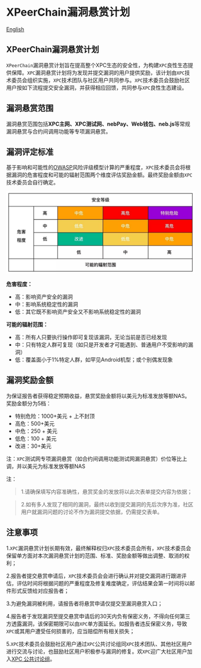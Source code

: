 # XPeerChain漏洞悬赏计划

[English](bug-bounty.md)

## XPeerChain漏洞悬赏计划
`XPeerChain`漏洞悬赏计划旨在提高整个XPC生态的安全性，为构建`XPC`良性生态提供保障。`XPC`漏洞悬赏计划将为发现并提交漏洞的用户提供奖励，该计划由`XPC`技术委员会组织实施，`XPC`技术团队与社区用户共同参与。`XPC`技术委员会鼓励社区用户按如下流程提交安全漏洞，并获得相应回馈，共同参与`XPC`良性生态建设。

## 漏洞悬赏范围
漏洞悬赏范围包括**XPC主网、XPC测试网、nebPay、Web钱包、neb.js**等常规漏洞悬赏与合约间调用功能等专项漏洞悬赏。

## 漏洞评定标准
基于影响和可能性的[OWASP](https://www.owasp.org/index.php/OWASP_Risk_Rating_Methodology)风险评级模型计算的严重程度，`XPC`技术委员会将根据漏洞的危害程度和可能的辐射范围两个维度评估奖励金额。最终奖励金额由`XPC`技术委员会自行确定。

![](res/safety-level_zh.png)

**危害程度：**
- 高：影响资产安全的漏洞
- 中：影响系统稳定性的漏洞
- 低：其它既不影响资产安全又不影响系统稳定性的漏洞

**可能的辐射范围：**
- 高：所有人只要执行操作即可复现该漏洞，无论当前是否已经发现
- 中：只有特定人群可复现（如只是开发者才可能遇到、普通用户不受影响的漏洞）
- 低：覆盖面小于1%特定人群，如罕见Android机型；或个别偶发现象

## 漏洞奖励金额
为保证报告者获得稳定预期收益，悬赏奖励金额将以美元为标准发放等额NAS。
奖励金额分为5档：
- 特别危险：1000+美元 +  上不封顶
- 高危：500+美元 
- 中危：250 + 美元
- 低危：100 + 美元
- 改进：30+美元 

注：`XPC`测试网专项漏洞悬赏（如合约间调用功能测试网漏洞悬赏）价位等比上调，并以美元为标准发放等额NAS

注：
> 1.请确保填写内容准确性，悬赏奖金的发放将以此次表单提交内容为依据；

> 2.如有多人发现了相同的漏洞，最终以收到提交漏洞的先后次序为准，社区用户就漏洞问题的讨论不作为漏洞提交依据，仍需提交表单。

## 注意事项
1.`XPC`漏洞悬赏计划长期有效，最终解释权归`XPC`技术委员会所有，`XPC`技术委员会保留单方面对本次漏洞悬赏计划的范围、标准、奖励金额等做出调整、取消的权利；

2.报告者提交悬赏申请后，`XPC`技术委员会会进行确认并对提交漏洞进行跟进评估，评估时间将根据问题的严重程度及修复难度确定，评估结果会第一时间将以邮件形式反馈给对应报告者；

3.为避免漏洞被利用，请报告者将悬赏申请仅提交至漏洞悬赏入口；

4.报告者于发现漏洞至提交悬赏申请后的30天内负有保密义务，不得向任何第三方透露漏洞，该保密期限可以由`XPC`单方面延长。如报告者违反保密义务，导致`XPC`或其用户遭受任何损害的，应当赔偿所有相关损失；

5.`XPC`技术委员会鼓励社区用户通过`XPC`公共讨论组同`XPC`技术团队、其他社区用户进行交流与讨论，也鼓励社区用户积极参与漏洞的修复。欢`XPC`迎广大社区用户加入[XPC 公共讨论组](https://lists.xpeer.org/cgi-bin/mailman/listinfo)。
